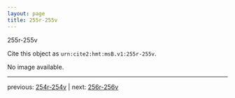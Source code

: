 ```yaml
---
layout: page
title: 255r-255v
---
```


255r-255v

Cite this object as `urn:cite2:hmt:msB.v1:255r-255v`.

No image available. 



---

previous: [254r-254v](../254r-254v/) | next: [256r-256v](../256r-256v/)